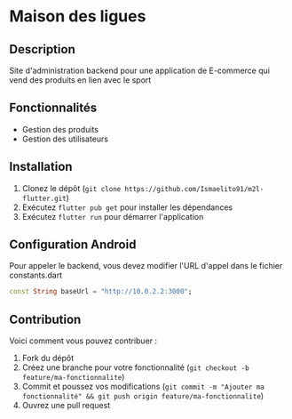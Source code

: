 # Maison des ligues 

## Description

Site d'administration backend pour une application de E-commerce qui vend des produits en lien avec le sport

## Fonctionnalités

- Gestion des produits
- Gestion des utilisateurs

## Installation

1. Clonez le dépôt (`git clone https://github.com/Ismaelito91/m2l-flutter.git`)
2. Exécutez `flutter pub get` pour installer les dépendances
3. Exécutez `flutter run` pour démarrer l'application

## Configuration Android
Pour appeler le backend, vous devez modifier l'URL d'appel dans le fichier constants.dart 

```dart
const String baseUrl = "http://10.0.2.2:3000";
```

## Contribution

Voici comment vous pouvez contribuer :

1. Fork du dépôt
2. Créez une branche pour votre fonctionnalité (`git checkout -b feature/ma-fonctionnalite`)
3. Commit et poussez vos modifications (`git commit -m "Ajouter ma fonctionnalité" && git push origin feature/ma-fonctionnalite`)
4. Ouvrez une pull request
